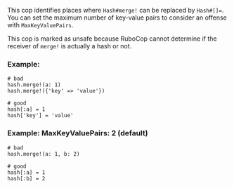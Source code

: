 This cop identifies places where `Hash#merge!` can be replaced by
`Hash#[]=`.
You can set the maximum number of key-value pairs to consider
an offense with `MaxKeyValuePairs`.

This cop is marked as unsafe because RuboCop cannot determine if the
receiver of `merge!` is actually a hash or not.

### Example:
    # bad
    hash.merge!(a: 1)
    hash.merge!({'key' => 'value'})

    # good
    hash[:a] = 1
    hash['key'] = 'value'

### Example: MaxKeyValuePairs: 2 (default)
    # bad
    hash.merge!(a: 1, b: 2)

    # good
    hash[:a] = 1
    hash[:b] = 2